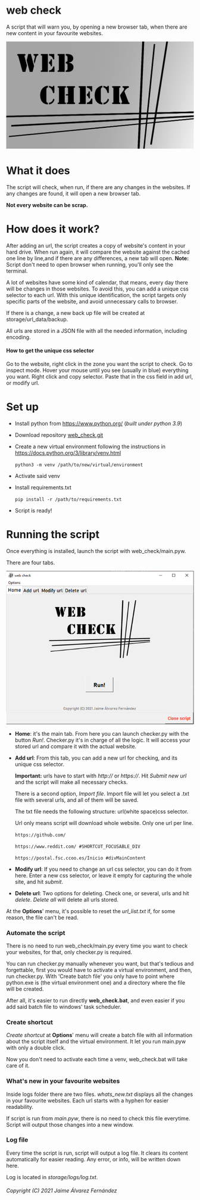 # web check
A script that will warn you, by opening a new browser tab, when there are new content in your favourite websites.

![logo](image/logo_bw_readme.png)

# What it does
The script will check, when run, if there are any changes in the websites. If any changes are found, it will open a new 
browser tab. 

**Not every website can be scrap.**
# How does it work?
After adding an url, the script creates a copy of website's content in your hard drive.
When run again, it will compare the website against the cached one line by line,and if there are any differences, a new tab
will open.
**Note:** Script don't need to open browser when running, you'll only see the terminal.

A lot of websites have some kind of calendar, that means, every day there will be changes in those websites. To avoid this, 
you can add a unique css selector to each url. With this unique identification, the script targets only specific 
parts of the website, and avoid unnecessary calls to browser.

If there is a change, a new back up file will be created at storage/url_data/backup.

All urls are stored in a JSON file with all the needed information, including encoding.

#### How to get the unique css selector
Go to the website, right click in the zone you want the script to check. Go to inspect mode.
Hover your mouse until you see (usually in blue) everything you want. Right click and copy selector.
Paste that in the css field in add url, or modify url.

# Set up
- Install python from https://www.python.org/ (_built under python 3.9_)
- Download repository [web_check.git](https://github.com/Jaime-alv/web_check.git)

- Create a new virtual environment following the instructions in https://docs.python.org/3/library/venv.html

    `python3 -m venv /path/to/new/virtual/environment`
- Activate said venv
- Install requirements.txt

    `pip install -r /path/to/requirements.txt`
- Script is ready!
# Running the script
Once everything is installed, launch the script with web_check/main.pyw. 

There are four tabs.

![home](image/doc/home.png?raw=true)
- **Home**: it's the main tab. From here you can launch checker.py with the button _Run!_. Checker.py it's in charge of all 
the logic. It will access your stored url and compare it with the actual website.
- **Add url**: From this tab, you can add a new url for checking, and its unique css selector.

  **Important:** urls have to start with _http://_ or _https://_. Hit _Submit new url_ and the script will make all
  necessary checks.

  There is a second option, _Import file_.
  Import file will let you select a .txt file with several urls, and all of them will be saved.

  The txt file needs the following structure: url(white space)css selector. 

  Url only means script will download whole website. 
Only one url per line.
  
  `https://github.com/`
  
  `https://www.reddit.com/ #SHORTCUT_FOCUSABLE_DIV`
  
  `https://postal.fsc.ccoo.es/Inicio #divMainContent`

- **Modify url**: If you need to change an url css selector, you can do it from here. Enter a new css selector, or leave it
empty for capturing the whole site, and hit _submit_.
- **Delete url**: Two options for deleting. Check one, or several, urls and hit _delete_. _Delete all_ will delete all urls stored.

At the **Options**' menu, it's possible to reset the _url_list.txt_ if, for some reason, the file can't be read.


### Automate the script
There is no need to run web_check/main.py every time you want to check your websites, for that, only checker.py is required.

You can run checker.py manually whenever you want, but that's tedious and forgettable, first you would have to activate 
a virtual environment, and then, run checker.py.
With 'Create batch file' you only have to point where python.exe is (the virtual environment one) and a directory where 
the file will be created.

After all, it's easier to run directly **web_check.bat**, and even easier if you add said batch file to windows' task 
scheduler.
### Create shortcut
_Create shortcut_ at **Options**' menu will create a batch file with all information about the script itself 
and the virtual environment. It let you run main.pyw with only a double click.

Now you don't need to activate each time a venv, web_check.bat will take care of it.

### What's new in your favourite websites
Inside logs folder there are two files. _whats_new.txt_ displays all the changes in your favourite websites. Each url starts
with a hyphen for easier readability.

If script is run from _main.pyw_, there is no need to check this file everytime. Script will output those changes into
a new window.

### Log file
Every time the script is run, script will output a log file. It clears its content automatically for easier reading.
Any error, or info, will be written down here.

Log is located in _storage/logs/log.txt_. 


###### Copyright (C) 2021 Jaime Álvarez Fernández
